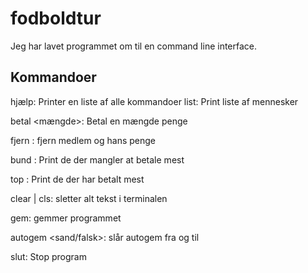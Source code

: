# fodboldtur
Jeg har lavet programmet om til en command line interface.

## Kommandoer
hjælp: Printer en liste af alle kommandoer
list: Print liste af mennesker

betal <fornavn> <efternavn> <mængde>: Betal en mængde penge

fjern <fornavn> <efternavn>: fjern medlem og hans penge

bund <nummer>: Print de <nummer> der mangler at betale mest

top <nummer>: Print de <nummer> der har betalt mest

clear | cls: sletter alt tekst i terminalen

gem: gemmer programmet

autogem <sand/falsk>: slår autogem fra og til

slut: Stop program

